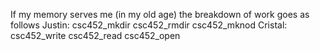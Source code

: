 If my memory serves me (in my old age) the breakdown
of work goes as follows
Justin:
    csc452_mkdir
    csc452_rmdir
    csc452_mknod
Cristal:
    csc452_write
    csc452_read
    csc452_open
